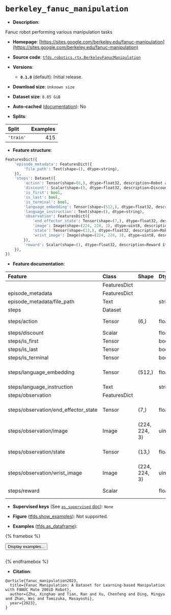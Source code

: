 <div itemscope itemtype="http://schema.org/Dataset">
  <div itemscope itemprop="includedInDataCatalog" itemtype="http://schema.org/DataCatalog">
    <meta itemprop="name" content="TensorFlow Datasets" />
  </div>
  <meta itemprop="name" content="berkeley_fanuc_manipulation" />
  <meta itemprop="description" content="Fanuc robot performing various manipulation tasks&#10;&#10;To use this dataset:&#10;&#10;```python&#10;import tensorflow_datasets as tfds&#10;&#10;ds = tfds.load(&#x27;berkeley_fanuc_manipulation&#x27;, split=&#x27;train&#x27;)&#10;for ex in ds.take(4):&#10;  print(ex)&#10;```&#10;&#10;See [the guide](https://www.tensorflow.org/datasets/overview) for more&#10;informations on [tensorflow_datasets](https://www.tensorflow.org/datasets).&#10;&#10;" />
  <meta itemprop="url" content="https://www.tensorflow.org/datasets/catalog/berkeley_fanuc_manipulation" />
  <meta itemprop="sameAs" content="https://sites.google.com/berkeley.edu/fanuc-manipulation" />
  <meta itemprop="citation" content="@article{fanuc_manipulation2023,&#10;  title={Fanuc Manipulation: A Dataset for Learning-based Manipulation with FANUC Mate 200iD Robot},&#10;  author={Zhu, Xinghao and Tian, Ran and Xu, Chenfeng and Ding, Mingyu and Zhan, Wei and Tomizuka, Masayoshi},&#10;  year={2023},&#10;}" />
</div>

# `berkeley_fanuc_manipulation`


*   **Description**:

Fanuc robot performing various manipulation tasks

*   **Homepage**:
    [https://sites.google.com/berkeley.edu/fanuc-manipulation](https://sites.google.com/berkeley.edu/fanuc-manipulation)

*   **Source code**:
    [`tfds.robotics.rtx.BerkeleyFanucManipulation`](https://github.com/tensorflow/datasets/tree/master/tensorflow_datasets/robotics/rtx/rtx.py)

*   **Versions**:

    *   **`0.1.0`** (default): Initial release.

*   **Download size**: `Unknown size`

*   **Dataset size**: `8.85 GiB`

*   **Auto-cached**
    ([documentation](https://www.tensorflow.org/datasets/performances#auto-caching)):
    No

*   **Splits**:

Split     | Examples
:-------- | -------:
`'train'` | 415

*   **Feature structure**:

```python
FeaturesDict({
    'episode_metadata': FeaturesDict({
        'file_path': Text(shape=(), dtype=string),
    }),
    'steps': Dataset({
        'action': Tensor(shape=(6,), dtype=float32, description=Robot action, consists of [dx, dy, dz] and [droll, dpitch, dyaw]),
        'discount': Scalar(shape=(), dtype=float32, description=Discount if provided, default to 1.),
        'is_first': bool,
        'is_last': bool,
        'is_terminal': bool,
        'language_embedding': Tensor(shape=(512,), dtype=float32, description=Kona language embedding. See https://tfhub.dev/google/universal-sentence-encoder-large/5),
        'language_instruction': Text(shape=(), dtype=string),
        'observation': FeaturesDict({
            'end_effector_state': Tensor(shape=(7,), dtype=float32, description=Robot gripper end effector state, consists of [x, y, z] and 4x quaternion),
            'image': Image(shape=(224, 224, 3), dtype=uint8, description=Main camera RGB observation.),
            'state': Tensor(shape=(13,), dtype=float32, description=Robot joints state, consists of [6x robot joint angles, 1x gripper open status, 6x robot joint velocities].),
            'wrist_image': Image(shape=(224, 224, 3), dtype=uint8, description=Wrist camera RGB observation.),
        }),
        'reward': Scalar(shape=(), dtype=float32, description=Reward if provided, 1 on final step for demos.),
    }),
})
```

*   **Feature documentation**:

Feature                              | Class        | Shape         | Dtype   | Description
:----------------------------------- | :----------- | :------------ | :------ | :----------
                                     | FeaturesDict |               |         |
episode_metadata                     | FeaturesDict |               |         |
episode_metadata/file_path           | Text         |               | string  | Path to the original data file.
steps                                | Dataset      |               |         |
steps/action                         | Tensor       | (6,)          | float32 | Robot action, consists of [dx, dy, dz] and [droll, dpitch, dyaw]
steps/discount                       | Scalar       |               | float32 | Discount if provided, default to 1.
steps/is_first                       | Tensor       |               | bool    |
steps/is_last                        | Tensor       |               | bool    |
steps/is_terminal                    | Tensor       |               | bool    |
steps/language_embedding             | Tensor       | (512,)        | float32 | Kona language embedding. See https://tfhub.dev/google/universal-sentence-encoder-large/5
steps/language_instruction           | Text         |               | string  | Language Instruction.
steps/observation                    | FeaturesDict |               |         |
steps/observation/end_effector_state | Tensor       | (7,)          | float32 | Robot gripper end effector state, consists of [x, y, z] and 4x quaternion
steps/observation/image              | Image        | (224, 224, 3) | uint8   | Main camera RGB observation.
steps/observation/state              | Tensor       | (13,)         | float32 | Robot joints state, consists of [6x robot joint angles, 1x gripper open status, 6x robot joint velocities].
steps/observation/wrist_image        | Image        | (224, 224, 3) | uint8   | Wrist camera RGB observation.
steps/reward                         | Scalar       |               | float32 | Reward if provided, 1 on final step for demos.

*   **Supervised keys** (See
    [`as_supervised` doc](https://www.tensorflow.org/datasets/api_docs/python/tfds/load#args)):
    `None`

*   **Figure**
    ([tfds.show_examples](https://www.tensorflow.org/datasets/api_docs/python/tfds/visualization/show_examples)):
    Not supported.

*   **Examples**
    ([tfds.as_dataframe](https://www.tensorflow.org/datasets/api_docs/python/tfds/as_dataframe)):

<!-- mdformat off(HTML should not be auto-formatted) -->

{% framebox %}

<button id="displaydataframe">Display examples...</button>
<div id="dataframecontent" style="overflow-x:auto"></div>
<script>
const url = "https://storage.googleapis.com/tfds-data/visualization/dataframe/berkeley_fanuc_manipulation-0.1.0.html";
const dataButton = document.getElementById('displaydataframe');
dataButton.addEventListener('click', async () => {
  // Disable the button after clicking (dataframe loaded only once).
  dataButton.disabled = true;

  const contentPane = document.getElementById('dataframecontent');
  try {
    const response = await fetch(url);
    // Error response codes don't throw an error, so force an error to show
    // the error message.
    if (!response.ok) throw Error(response.statusText);

    const data = await response.text();
    contentPane.innerHTML = data;
  } catch (e) {
    contentPane.innerHTML =
        'Error loading examples. If the error persist, please open '
        + 'a new issue.';
  }
});
</script>

{% endframebox %}

<!-- mdformat on -->

*   **Citation**:

```
@article{fanuc_manipulation2023,
  title={Fanuc Manipulation: A Dataset for Learning-based Manipulation with FANUC Mate 200iD Robot},
  author={Zhu, Xinghao and Tian, Ran and Xu, Chenfeng and Ding, Mingyu and Zhan, Wei and Tomizuka, Masayoshi},
  year={2023},
}
```

